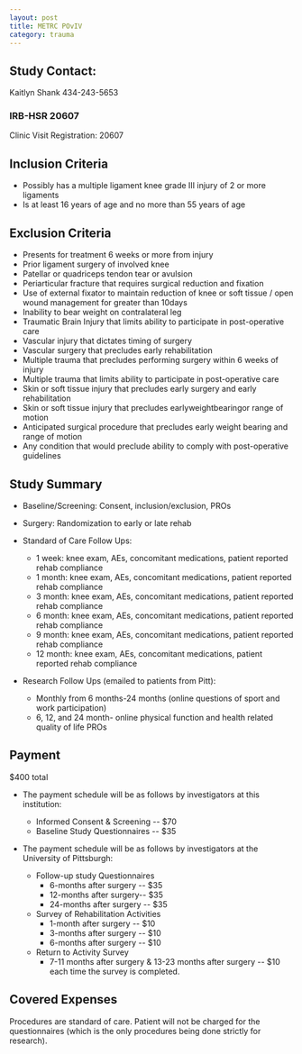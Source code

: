 ```yaml
---
layout: post
title: METRC POvIV
category: trauma
---
```


## Study Contact:  
Kaitlyn Shank
434-243-5653

### IRB-HSR 20607
Clinic Visit Registration:
20607

##  Inclusion Criteria

-	Possibly has a multiple ligament knee grade III injury of 2 or more ligaments
-	Is at least 16 years of age and no more than 55 years of age

##  Exclusion Criteria

-	Presents for treatment 6 weeks or more from injury
-	Prior ligament surgery of involved knee
-	Patellar or quadriceps tendon tear or avulsion
-	Periarticular fracture that requires surgical reduction and fixation
-	Use of external fixator to maintain reduction of knee or soft tissue / open wound management for greater than 10days
-	Inability to bear weight on contralateral leg
-	Traumatic Brain Injury that limits ability to participate in post-operative care
-	Vascular injury that dictates timing of surgery
-	Vascular surgery that precludes early rehabilitation
-	Multiple trauma that precludes performing surgery within 6 weeks of injury
-	Multiple trauma that limits ability to participate in post-operative care
-	Skin or soft tissue injury that precludes early surgery and early rehabilitation
-	Skin or soft tissue injury that precludes earlyweightbearingor range of motion
-	Anticipated surgical procedure that precludes early weight bearing and range of motion
-	Any condition that would preclude ability to comply with post-operative guidelines

## Study Summary

- Baseline/Screening: Consent, inclusion/exclusion, PROs
- Surgery:  Randomization to early or late rehab

- Standard of Care Follow Ups:
  - 1 week: knee exam, AEs, concomitant medications, patient reported rehab compliance
  -	1 month: knee exam, AEs, concomitant medications, patient reported rehab compliance
  -	3 month: knee exam, AEs, concomitant medications, patient reported rehab compliance
  -	6 month: knee exam, AEs, concomitant medications, patient reported rehab compliance
  -	9 month: knee exam, AEs, concomitant medications, patient reported rehab compliance
  -	12 month: knee exam, AEs, concomitant medications, patient reported rehab compliance

- Research Follow Ups (emailed to patients from Pitt):
  -	Monthly from 6 months-24 months (online questions  of sport and work participation)
  -	6, 12, and 24 month- online physical function and health related quality of life PROs


## Payment
$400 total

- The payment schedule will be as follows by investigators at this institution: 
	- Informed Consent & Screening -- $70 
	- Baseline Study Questionnaires -- $35 

- The payment schedule will be as follows by investigators at the University of Pittsburgh: 
	- Follow-up study Questionnaires 
		- 6-months after surgery -- $35 
		- 12-months after surgery-- $35 
		- 24-months after surgery -- $35 
	- Survey of Rehabilitation Activities 
		- 1-month after surgery -- $10 
		- 3-months after surgery -- $10 
		- 6-months after surgery -- $10 
	- Return to Activity Survey 
		- 7-11 months after surgery & 13-23 months after surgery -- $10 each time the survey is 		completed.

## Covered Expenses
Procedures are standard of care.  Patient will not be charged for the questionnaires (which is the only procedures being done strictly for research).
